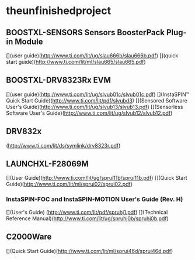 # theunfinishedproject

## BOOSTXL-SENSORS Sensors BoosterPack Plug-in Module

[](user guide)(http://www.ti.com/lit/ug/slau666b/slau666b.pdf)
[](quick start guide)(http://www.ti.com/lit/ml/slau665/slau665.pdf)

## BOOSTXL-DRV8323Rx EVM
[](user guide)(http://www.ti.com/lit/ug/slvub01c/slvub01c.pdf)
[](InstaSPIN™ Quick Start Guide)(http://www.ti.com/lit/pdf/slvubd3)
[](Sensored Software User's Guide)(http://www.ti.com/lit/ug/slvub13/slvub13.pdf)
[](Sensorless Software User's Guide)(http://www.ti.com/lit/ug/slvub12/slvub12.pdf)

## DRV832x 
[](datasheet)(http://www.ti.com/lit/ds/symlink/drv8323r.pdf)

## LAUNCHXL-F28069M
[](User Guide)(http://www.ti.com/lit/ug/sprui11b/sprui11b.pdf)
[](Quick Start Guide)(http://www.ti.com/lit/ml/sprui02/sprui02.pdf)

### InstaSPIN-FOC and InstaSPIN-MOTION User's Guide (Rev. H)
[](User's Guide) (http://www.ti.com/lit/pdf/spruhj1.pdf)
[](Technical Reference Manual)(http://www.ti.com/lit/ug/spruhj0b/spruhj0b.pdf)

## C2000Ware 
[](Quick Start Guide)(http://www.ti.com/lit/ml/sprui46d/sprui46d.pdf)






